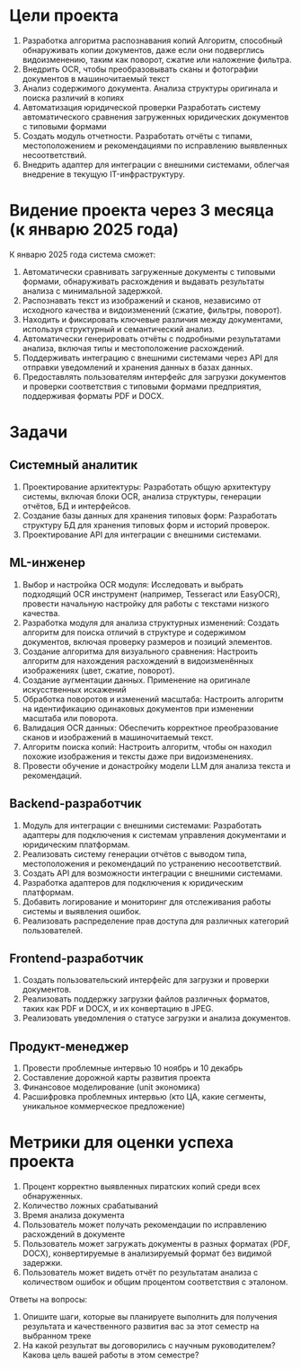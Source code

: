 # Цели проекта

1. Разработка алгоритма распознавания копий
Алгоритм, способный обнаруживать копии документов, даже если они подверглись видоизменению, таким как поворот, сжатие или наложение фильтра.
2. Внедрить OCR, чтобы преобразовывать сканы и фотографии документов в машиночитаемый текст
3. Анализ содержимого документа. 
Анализа структуры оригинала и поиска различий в копиях
4. Автоматизация юридической проверки
Разработать систему автоматического сравнения загруженных юридических документов с типовыми формами
5. Создать модуль отчетности. 
Разработать отчёты с типами, местоположением и рекомендациями по исправлению выявленных несоответствий.
6. Внедрить адаптер для интеграции с внешними системами, облегчая внедрение в текущую IT-инфраструктуру.

# Видение проекта через 3 месяца (к январю 2025 года)
К январю 2025 года система сможет:
1. Автоматически сравнивать загруженные документы с типовыми формами, обнаруживать расхождения и выдавать результаты анализа с минимальной задержкой.
2. Распознавать текст из изображений и сканов, независимо от исходного качества и видоизменений (сжатие, фильтры, поворот).
3. Находить и фиксировать ключевые различия между документами, используя структурный и семантический анализ.
4. Автоматически генерировать отчёты с подробными результатами анализа, включая типы и местоположение расхождений.
5. Поддерживать интеграцию с внешними системами через API для отправки уведомлений и хранения данных в базах данных.
6. Предоставлять пользователям интерфейс для загрузки документов и проверки соответствия с типовыми формами предприятия, поддерживая форматы PDF и DOCX.

# Задачи

## Системный аналитик
1. Проектирование архитектуры: Разработать общую архитектуру системы, включая блоки OCR, анализа структуры, генерации отчётов, БД и интерфейсов.
2. Создание базы данных для хранения типовых форм: Разработать структуру БД для хранения типовых форм и историй проверок.
3. Проектирование API для интеграции с внешними системами.

## ML-инженер
1. Выбор и настройка OCR модуля: Исследовать и выбрать подходящий OCR инструмент (например, Tesseract или EasyOCR), провести начальную настройку для работы с текстами низкого качества.
2. Разработка модуля для анализа структурных изменений: Создать алгоритм для поиска отличий в структуре и содержимом документов, включая проверку размеров и позиций элементов.
3. Создание алгоритма для визуального сравнения: Настроить алгоритм для нахождения расхождений в видоизменённых изображениях (цвет, сжатие, поворот).
4. Создание аугментации данных. Применение на оригинале искусственных искажений
5. Обработка поворотов и изменений масштаба: Настроить алгоритм на идентификацию одинаковых документов при изменении масштаба или поворота.
6. Валидация OCR данных: Обеспечить корректное преобразование сканов и изображений в машиночитаемый текст.
7. Алгоритм поиска копий: Настроить алгоритм, чтобы он находил похожие изображения и тексты даже при видоизменениях.
8. Провести обучение и донастройку модели LLM для анализа текста и рекомендаций.

## Backend-разработчик
1. Модуль для интеграции с внешними системами: Разработать адаптеры для подключения к системам управления документами и юридическим платформам.
2. Реализовать систему генерации отчётов с выводом типа, местоположения и рекомендаций по устранению несоответствий.
3. Создать API для возможности интеграции с внешними системами.
4. Разработка адаптеров для подключения к юридическим платформам.
5. Добавить логирование и мониторинг для отслеживания работы системы и выявления ошибок.
6. Реализовать распределение прав доступа для различных категорий пользователей.
## Frontend-разработчик
1. Создать пользовательский интерфейс для загрузки и проверки документов.
2. Реализовать поддержку загрузки файлов различных форматов, таких как PDF и DOCX, и их конвертацию в JPEG.
3. Реализовать уведомления о статусе загрузки и анализа документов.

## Продукт-менеджер
1. Провести проблемные интервью 10 ноябрь и 10 декабрь
2. Составление дорожной карты развития проекта
3. Финансовое моделирование (unit экономика)
4. Расшифровка проблемных интервью (кто ЦА, какие сегменты, уникальное коммерческое предложение)

# Метрики для оценки успеха проекта
1) Процент корректно выявленных пиратских копий среди всех обнаруженных. 
2) Количество ложных срабатываний
3) Время анализа документа
4) Пользователь может получать рекомендации по исправлению расхождений в документе
5) Пользователь может загружать документы в разных форматах (PDF, DOCX), конвертируемые в анализируемый формат без видимой задержки.
6) Пользователь может видеть отчёт по результатам анализа с количеством ошибок и общим процентом соответствия с эталоном.

Ответы на вопросы:
1) Опишите шаги, которые вы планируете выполнить для получения результата и качественного развития вас за этот семестр на выбранном треке
2) На какой результат вы договорились с научным руководителем? Какова цель вашей работы в этом семестре?